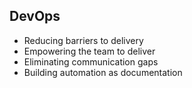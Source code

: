 ##  DevOps

* Reducing barriers to delivery
* Empowering the team to deliver
* Eliminating communication gaps
* Building automation as documentation
